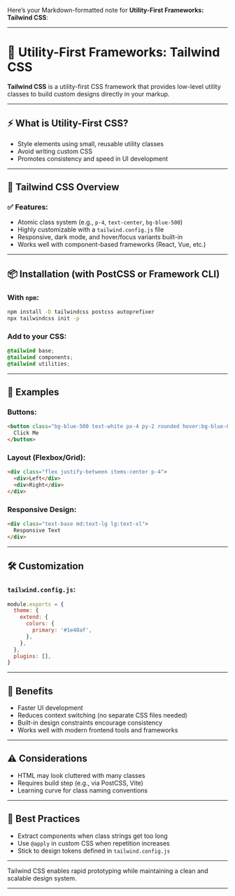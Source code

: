 Here’s your Markdown-formatted note for **Utility-First Frameworks: Tailwind CSS**:

---

# 🧰 Utility-First Frameworks: Tailwind CSS

**Tailwind CSS** is a utility-first CSS framework that provides low-level utility classes to build custom designs directly in your markup.

---

## ⚡ What is Utility-First CSS?

* Style elements using small, reusable utility classes
* Avoid writing custom CSS
* Promotes consistency and speed in UI development

---

## 🚀 Tailwind CSS Overview

### ✅ Features:

* Atomic class system (e.g., `p-4`, `text-center`, `bg-blue-500`)
* Highly customizable with a `tailwind.config.js` file
* Responsive, dark mode, and hover/focus variants built-in
* Works well with component-based frameworks (React, Vue, etc.)

---

## 📦 Installation (with PostCSS or Framework CLI)

### With `npm`:

```bash
npm install -D tailwindcss postcss autoprefixer
npx tailwindcss init -p
```

### Add to your CSS:

```css
@tailwind base;
@tailwind components;
@tailwind utilities;
```

---

## 🧱 Examples

### Buttons:

```html
<button class="bg-blue-500 text-white px-4 py-2 rounded hover:bg-blue-600">
  Click Me
</button>
```

### Layout (Flexbox/Grid):

```html
<div class="flex justify-between items-center p-4">
  <div>Left</div>
  <div>Right</div>
</div>
```

### Responsive Design:

```html
<div class="text-base md:text-lg lg:text-xl">
  Responsive Text
</div>
```

---

## 🛠 Customization

### `tailwind.config.js`:

```js
module.exports = {
  theme: {
    extend: {
      colors: {
        primary: '#1e40af',
      },
    },
  },
  plugins: [],
}
```

---

## 🎯 Benefits

* Faster UI development
* Reduces context switching (no separate CSS files needed)
* Built-in design constraints encourage consistency
* Works well with modern frontend tools and frameworks

---

## ⚠️ Considerations

* HTML may look cluttered with many classes
* Requires build step (e.g., via PostCSS, Vite)
* Learning curve for class naming conventions

---

## 🧠 Best Practices

* Extract components when class strings get too long
* Use `@apply` in custom CSS when repetition increases
* Stick to design tokens defined in `tailwind.config.js`

---

Tailwind CSS enables rapid prototyping while maintaining a clean and scalable design system.

---
